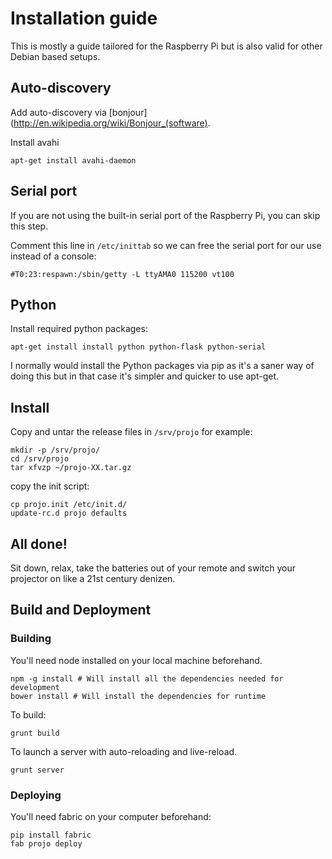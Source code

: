# Installation guide

This is mostly a guide tailored for the Raspberry Pi but is also valid for
other Debian based setups.

## Auto-discovery

Add auto-discovery via [bonjour](http://en.wikipedia.org/wiki/Bonjour_(software).

Install avahi

    apt-get install avahi-daemon

## Serial port

If you are not using the built-in serial port of the Raspberry Pi, you can skip
this step.

Comment this line in `/etc/inittab` so we can free the serial port for our use instead of a console:

    #T0:23:respawn:/sbin/getty -L ttyAMA0 115200 vt100

## Python

Install required python packages:

    apt-get install install python python-flask python-serial

I normally would install the Python packages via pip as it's a saner way of
doing this but in that case it's simpler and quicker to use apt-get.

## Install

Copy and untar the release files in `/srv/projo` for example:

    mkdir -p /srv/projo/
    cd /srv/projo
    tar xfvzp ~/projo-XX.tar.gz

copy the init script:

    cp projo.init /etc/init.d/
    update-rc.d projo defaults

## All done!

Sit down, relax, take the batteries out of your remote and switch your
projector on like a 21st century denizen.

## Build and Deployment

### Building

You'll need node installed on your local machine beforehand.

    npm -g install # Will install all the dependencies needed for development
    bower install # Will install the dependencies for runtime

To build:

    grunt build

To launch a server with auto-reloading and live-reload.

    grunt server

### Deploying

You'll need fabric on your computer beforehand:

    pip install fabric
    fab projo deploy

